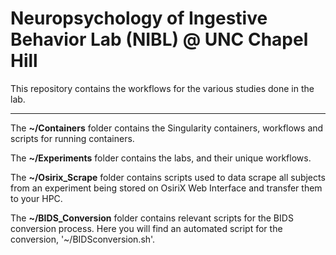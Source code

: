# Neuropsychology of Ingestive Behavior Lab (NIBL) @  UNC Chapel Hill

This repository contains the workflows for the various studies done in the lab.
______________________________________________________________________________________________________________

The **~/Containers** folder contains the Singularity containers, workflows and scripts for running containers.

The **~/Experiments** folder contains the labs, and their unique workflows.

The **~/Osirix_Scrape** folder contains scripts used to data scrape all subjects from an experiment being stored on OsiriX Web Interface and transfer them to your HPC.

The **~/BIDS_Conversion** folder contains relevant scripts for the BIDS conversion process. Here you will find an automated script for the conversion, '~/BIDSconversion.sh'. 

